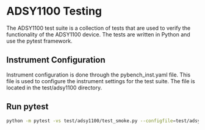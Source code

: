 # ADSY1100 Testing

The ADSY1100 test suite is a collection of tests that are used to verify the functionality of the ADSY1100 device. The tests are written in Python and use the pytest framework.

## Instrument Configuration

Instrument configuration is done through the pybench_inst.yaml file. This file is used to configure the instrument settings for the test suite. The file is located in the test/adsy1100 directory.

## Run pytest

```bash
python -m pytest -vs test/adsy1100/test_smoke.py --configfile=test/adsy1100/pybench_inst.yaml  --html=testhtml/report.html --junitxml=testxml/report.xml --skip-scan
```